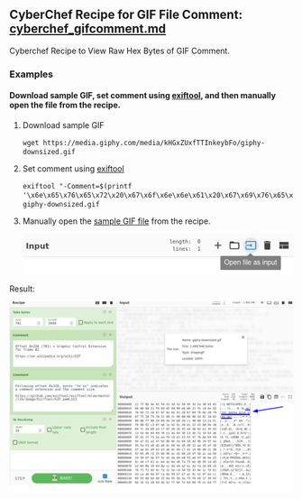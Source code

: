 ## CyberChef Recipe for GIF File Comment: [cyberchef_gifcomment.md](https://gist.github.com/nomuus/32147f2a12595ad844067c83f0c6ef51)
Cyberchef Recipe to View Raw Hex Bytes of GIF Comment.

### Examples

#### Download sample GIF, set comment using [exiftool](https://exiftool.org/), and then manually open the file from the recipe.

1) Download sample GIF

    ```
    wget https://media.giphy.com/media/kHGxZUxfTTInkeybFo/giphy-downsized.gif
    ```

2) Set comment using [exiftool](https://exiftool.org/)

    ```
    exiftool "-Comment=$(printf '\x6e\x65\x76\x65\x72\x20\x67\x6f\x6e\x6e\x61\x20\x67\x69\x76\x65\x20\x79\x6f\x75\x20\x75\x70\x21')" giphy-downsized.gif
    ```

3) Manually open the [sample GIF file](./img/cyberchef_giphy-downsized.gif) from the recipe.

    ![cyberchef - open file](./img/cyberchef_openfile.png)

Result:

![cyberchef - gif example](./img/cyberchef_gifexample.png)